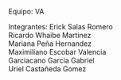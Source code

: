 Equipo: VA

Integrantes:
    Erick Salas Romero  
    Ricardo Whaibe Martinez  
    Mariana Peña Hernandez  
    Maximiliano Escobar Valencia  
    Garciacano Garcia Gabriel  
    Uriel Castañeda Gomez  
